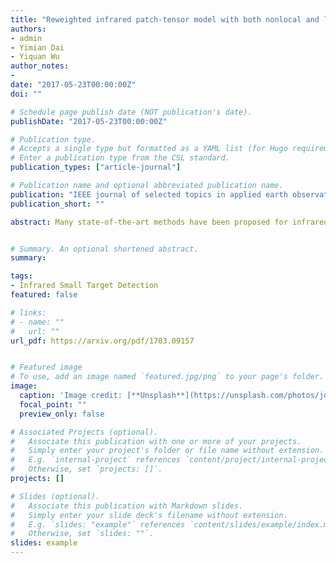 ```yaml
---
title: "Reweighted infrared patch-tensor model with both nonlocal and local priors for single-frame small target detection"
authors:
- admin
- Yimian Dai
- Yiquan Wu
author_notes:
- 
date: "2017-05-23T00:00:00Z"
doi: ""

# Schedule page publish date (NOT publication's date).
publishDate: "2017-05-23T00:00:00Z"

# Publication type.
# Accepts a single type but formatted as a YAML list (for Hugo requirements).
# Enter a publication type from the CSL standard.
publication_types: ["article-journal"]

# Publication name and optional abbreviated publication name.
publication: "IEEE journal of selected topics in applied earth observations and remote sensing"
publication_short: ""

abstract: Many state-of-the-art methods have been proposed for infrared small target detection. They work well on the images with homogeneous backgrounds and high-contrast targets. However, when facing highly heterogeneous backgrounds, they would not perform very well, mainly due to: 1) the existence of strong edges and other interfering components, 2) not utilizing the priors fully. Inspired by this, we propose a novel method to exploit both local and nonlocal priors simultaneously. First, we employ a new infrared patch-tensor (IPT) model to represent the image and preserve its spatial correlations. Exploiting the target sparse prior and background nonlocal self-correlation prior, the target-background separation is modeled as a robust low-rank tensor recovery problem. Moreover, with the help of the structure tensor and reweighted idea, we design an entrywise local-structure-adaptive and sparsity enhancing weight to replace the globally constant weighting parameter. The decomposition could be achieved via the element-wise reweighted higher-order robust principal component analysis with an additional convergence condition according to the practical situation of target detection. Extensive experiments demonstrate that our model outperforms the other state-of-the-arts, in particular for the images with very dim targets and heavy clutters.


# Summary. An optional shortened abstract.
summary:

tags:
- Infrared Small Target Detection
featured: false

# links:
# - name: ""
#   url: ""
url_pdf: https://arxiv.org/pdf/1703.09157


# Featured image
# To use, add an image named `featured.jpg/png` to your page's folder. 
image:
  caption: 'Image credit: [**Unsplash**](https://unsplash.com/photos/jdD8gXaTZsc)'
  focal_point: ""
  preview_only: false

# Associated Projects (optional).
#   Associate this publication with one or more of your projects.
#   Simply enter your project's folder or file name without extension.
#   E.g. `internal-project` references `content/project/internal-project/index.md`.
#   Otherwise, set `projects: []`.
projects: []

# Slides (optional).
#   Associate this publication with Markdown slides.
#   Simply enter your slide deck's filename without extension.
#   E.g. `slides: "example"` references `content/slides/example/index.md`.
#   Otherwise, set `slides: ""`.
slides: example
---
```


